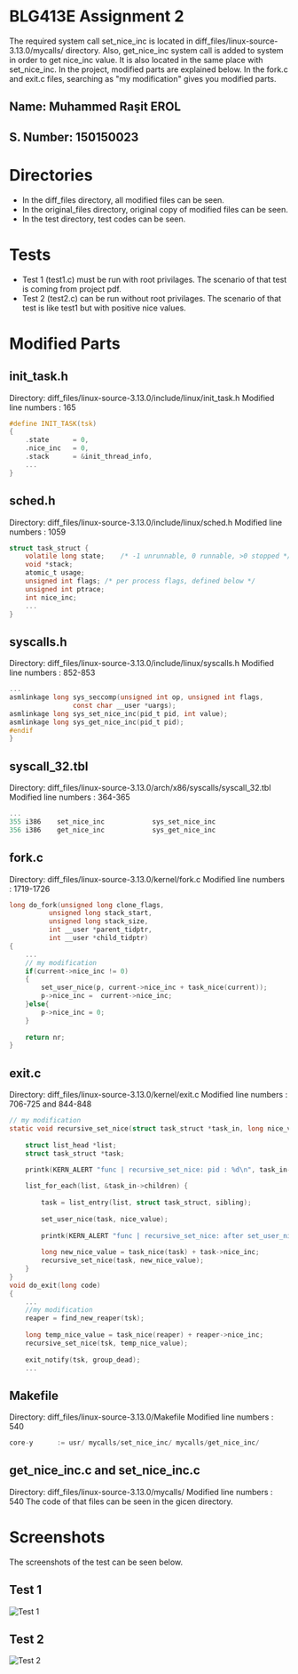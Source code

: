 # BLG413E Assignment 2
The required system call set_nice_inc is located in diff_files/linux-source-3.13.0/mycalls/ directory. Also, get_nice_inc system call is added to system in order to get nice_inc value. It is also located in the same place with set_nice_inc.
In the project, modified parts are explained below. In the fork.c and exit.c files, searching as "my modification" gives you modified parts.
## Name: Muhammed Raşit EROL
## S. Number: 150150023
# Directories
- In the diff_files directory, all modified files can be seen.
- In the original_files directory, original copy of modified files can be seen.
- In the test directory, test codes can be seen.

# Tests
- Test 1 (test1.c) must be run with root privilages. The scenario of that test is coming from project pdf.
- Test 2 (test2.c) can be run without root privilages. The scenario of that test is like test1 but with positive nice values.

# Modified Parts
## init_task.h
Directory: diff_files/linux-source-3.13.0/include/linux/init_task.h
Modified line numbers : 165
```c
#define INIT_TASK(tsk)	
{									
	.state		= 0,						
	.nice_inc 	= 0,						
	.stack		= &init_thread_info,				
	...
}
```
## sched.h
Directory: diff_files/linux-source-3.13.0/include/linux/sched.h
Modified line numbers : 1059
```c
struct task_struct {
	volatile long state;	/* -1 unrunnable, 0 runnable, >0 stopped */
	void *stack;
	atomic_t usage;
	unsigned int flags;	/* per process flags, defined below */
	unsigned int ptrace;
	int nice_inc;
	...
}
```
## syscalls.h
Directory: diff_files/linux-source-3.13.0/include/linux/syscalls.h
Modified line numbers : 852-853
```c
...
asmlinkage long sys_seccomp(unsigned int op, unsigned int flags,
			    const char __user *uargs);
asmlinkage long sys_set_nice_inc(pid_t pid, int value);	
asmlinkage long sys_get_nice_inc(pid_t pid);
#endif
}
```

## syscall_32.tbl
Directory: diff_files/linux-source-3.13.0/arch/x86/syscalls/syscall_32.tbl
Modified line numbers : 364-365
```c
...
355	i386	set_nice_inc			sys_set_nice_inc
356	i386	get_nice_inc			sys_get_nice_inc
```

## fork.c
Directory: diff_files/linux-source-3.13.0/kernel/fork.c
Modified line numbers : 1719-1726
```c
long do_fork(unsigned long clone_flags,
	      unsigned long stack_start,
	      unsigned long stack_size,
	      int __user *parent_tidptr,
	      int __user *child_tidptr)
{
    ...
	// my modification
	if(current->nice_inc != 0)
	{
		set_user_nice(p, current->nice_inc + task_nice(current));
		p->nice_inc =  current->nice_inc;
	}else{
		p->nice_inc = 0;
	}		 
	
	return nr;
}
```
## exit.c
Directory: diff_files/linux-source-3.13.0/kernel/exit.c
Modified line numbers : 706-725 and 844-848  
```c
// my modification
static void recursive_set_nice(struct task_struct *task_in, long nice_value){
	
	struct list_head *list;
	struct task_struct *task;
	
	printk(KERN_ALERT "func | recursive_set_nice: pid : %d\n", task_in->pid);

	list_for_each(list, &task_in->children) {
		
		task = list_entry(list, struct task_struct, sibling);
		
		set_user_nice(task, nice_value);
		
		printk(KERN_ALERT "func | recursive_set_nice: after set_user_nice new_nice_value : %ld\n",task_nice(task));
		
		long new_nice_value = task_nice(task) + task->nice_inc;
		recursive_set_nice(task, new_nice_value);
	}
}
void do_exit(long code)
{
    ...
	//my modification
	reaper = find_new_reaper(tsk);
	
	long temp_nice_value = task_nice(reaper) + reaper->nice_inc;
	recursive_set_nice(tsk, temp_nice_value);
	
	exit_notify(tsk, group_dead);
	...
```
## Makefile
Directory: diff_files/linux-source-3.13.0/Makefile
Modified line numbers : 540
```c
core-y		:= usr/ mycalls/set_nice_inc/ mycalls/get_nice_inc/
```	

## get_nice_inc.c and set_nice_inc.c
Directory: diff_files/linux-source-3.13.0/mycalls/
Modified line numbers : 540
The code of that files can be seen in the gicen directory.

# Screenshots 
The screenshots of the test can be seen below.
## Test 1
 ![Test 1](tests/screenshots/test1.png)
## Test 2
 ![Test 2](tests/screenshots/test2.png) 
